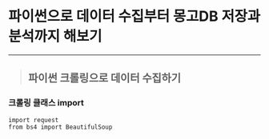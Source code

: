 
# 파이썬으로 데이터 수집부터 몽고DB 저장과 분석까지 해보기

------------------------------------------------------------------------------------------------------------------------

> ## 파이썬 크롤링으로 데이터 수집하기

### 크롤링 클래스 import
    import request
    from bs4 import BeautifulSoup

















